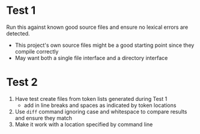# Test 1
Run this against known good source files and ensure no lexical errors are detected.
* This project's own source files might be a good starting point since they compile correctly
* May want both a single file interface and a directory interface

# Test 2
1. Have test create files from token lists generated during Test 1
   * add in line breaks and spaces as indicated by token locations
2. Use `diff` command ignoring case and whitespace to compare results and ensure they match
3. Make it work with a location specified by command line